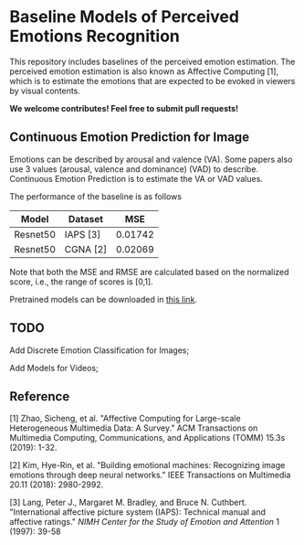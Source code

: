 # Baseline Models of Perceived Emotions Recognition

This repository includes baselines of the perceived emotion estimation. The perceived emotion estimation is also known as Affective Computing [1], which is to estimate the emotions that are expected to be evoked in viewers by visual contents.

**We welcome contributes! Feel free to submit pull requests!**

## Continuous Emotion Prediction for Image

Emotions can be described by arousal and valence (VA). Some papers also use 3 values (arousal, valence and dominance) (VAD) to describe. Continuous Emotion Prediction is to estimate the VA or VAD values.

The performance of the baseline is as follows

| Model    | Dataset  | MSE     |
| -------- | -------- | ------- |
| Resnet50 | IAPS [3] | 0.01742 |
| Resnet50 | CGNA [2] | 0.02069 |

Note that both the MSE and RMSE are calculated based on the normalized score, i.e., the range of scores is [0,1].

Pretrained models can be downloaded in [this link](https://entuedu-my.sharepoint.com/:f:/g/personal/chang015_e_ntu_edu_sg/EtXLEitn_ytFvs4KaSZokS0Bbfk5TA9Um6KINHsKzqDFyA?e=SfGhKG).

## TODO

Add Discrete Emotion Classification for Images;

Add Models for Videos;

## Reference

[1] Zhao, Sicheng, et al. "Affective Computing for Large-scale Heterogeneous Multimedia Data: A Survey." ACM Transactions on Multimedia Computing, Communications, and Applications (TOMM) 15.3s (2019): 1-32.

[2] Kim, Hye-Rin, et al. "Building emotional machines: Recognizing image emotions through deep neural networks." IEEE Transactions on Multimedia 20.11 (2018): 2980-2992.

[3] Lang, Peter J., Margaret M. Bradley, and Bruce N. Cuthbert. "International affective picture system (IAPS): Technical manual and affective ratings." *NIMH Center for the Study of Emotion and Attention* 1 (1997): 39-58
